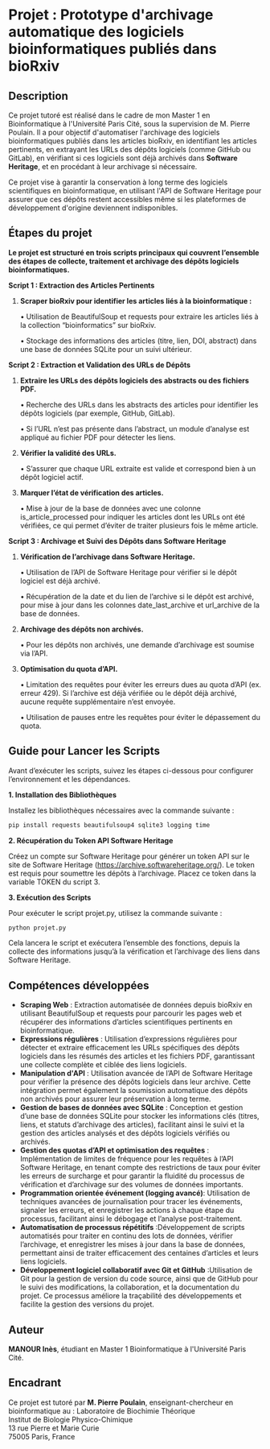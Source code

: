 # **Projet : Prototype d'archivage automatique des logiciels bioinformatiques publiés dans bioRxiv**

## **Description**

Ce projet tutoré est réalisé dans le cadre de mon Master 1 en Bioinformatique à l'Université Paris Cité, sous la supervision de M. Pierre Poulain. Il a pour objectif d'automatiser l'archivage des logiciels bioinformatiques publiés dans les articles bioRxiv, en identifiant les articles pertinents, en extrayant les URLs des dépôts logiciels (comme GitHub ou GitLab), en vérifiant si ces logiciels sont déjà archivés dans **Software Heritage**, et en procédant à leur archivage si nécessaire.

Ce projet vise à garantir la conservation à long terme des logiciels scientifiques en bioinformatique, en utilisant l'API de Software Heritage pour assurer que ces dépôts restent accessibles même si les plateformes de développement d'origine deviennent indisponibles.

## **Étapes du projet**

**Le projet est structuré en trois scripts principaux qui couvrent l’ensemble des étapes de collecte, traitement et archivage des dépôts logiciels bioinformatiques.**

**Script 1 : Extraction des Articles Pertinents**
   
1. **Scraper bioRxiv pour identifier les articles liés à la bioinformatique :**
   
   •	Utilisation de BeautifulSoup et requests pour extraire les articles liés à la collection “bioinformatics” sur bioRxiv.
   
   •	Stockage des informations des articles (titre, lien, DOI, abstract) dans une base de données SQLite pour un suivi ultérieur.

   
**Script 2 : Extraction et Validation des URLs de Dépôts**

1. **Extraire les URLs des dépôts logiciels des abstracts ou des fichiers PDF.**

	•	Recherche des URLs dans les abstracts des articles pour identifier les dépôts logiciels (par exemple, GitHub, GitLab).

	•	Si l’URL n’est pas présente dans l’abstract, un module d’analyse est appliqué au fichier PDF pour détecter les liens.

2. **Vérifier la validité des URLs.**

	•	S’assurer que chaque URL extraite est valide et correspond bien à un dépôt logiciel actif.

3. **Marquer l’état de vérification des articles.**

	•	Mise à jour de la base de données avec une colonne is_article_processed pour indiquer les articles dont les URLs ont été vérifiées, ce qui permet d’éviter de traiter plusieurs fois le même article.



**Script 3 : Archivage et Suivi des Dépôts dans Software Heritage**
   
1. **Vérification de l’archivage dans Software Heritage.**
   
	•	Utilisation de l’API de Software Heritage pour vérifier si le dépôt logiciel est déjà archivé.

	•	Récupération de la date et du lien de l’archive si le dépôt est archivé, pour mise à jour dans les colonnes date_last_archive et url_archive de la base de données.

2. **Archivage des dépôts non archivés.**

	•	Pour les dépôts non archivés, une demande d’archivage est soumise via l’API.

3. **Optimisation du quota d’API.**

	•	Limitation des requêtes pour éviter les erreurs dues au quota d’API (ex. erreur 429). Si l’archive est déjà vérifiée ou le dépôt déjà archivé, aucune requête supplémentaire n’est envoyée.

	•	Utilisation de pauses entre les requêtes pour éviter le dépassement du quota.

## **Guide pour Lancer les Scripts**

Avant d’exécuter les scripts, suivez les étapes ci-dessous pour configurer l’environnement et les dépendances.

**1. Installation des Bibliothèques**

Installez les bibliothèques nécessaires avec la commande suivante : 

```bash
pip install requests beautifulsoup4 sqlite3 logging time
```

**2. Récupération du Token API Software Heritage**

Créez un compte sur Software Heritage pour générer un token API sur le site de Software Heritage (https://archive.softwareheritage.org/). Le token est requis pour soumettre les dépôts à l’archivage. Placez ce token dans la variable TOKEN du script 3.

**3. Exécution des Scripts**

Pour exécuter le script projet.py, utilisez la commande suivante :
  
```bash
python projet.py
```
Cela lancera le script et exécutera l’ensemble des fonctions, depuis la collecte des informations jusqu’à la vérification et l’archivage des liens dans Software Heritage.

## **Compétences développées**
- **Scraping Web** :  Extraction automatisée de données depuis bioRxiv en utilisant BeautifulSoup et requests pour parcourir les pages web et récupérer des informations d’articles scientifiques pertinents en bioinformatique.
- **Expressions régulières** : Utilisation d’expressions régulières pour détecter et extraire efficacement les URLs spécifiques des dépôts logiciels dans les résumés des articles et les fichiers PDF, garantissant une collecte complète et ciblée des liens logiciels.
- **Manipulation d'API** : Utilisation avancée de l’API de Software Heritage pour vérifier la présence des dépôts logiciels dans leur archive. Cette intégration permet également la soumission automatique des dépôts non archivés pour assurer leur préservation à long terme.
- **Gestion de bases de données avec SQLite** : Conception et gestion d’une base de données SQLite pour stocker les informations clés (titres, liens, et statuts d’archivage des articles), facilitant ainsi le suivi et la gestion des articles analysés et des dépôts logiciels vérifiés ou archivés.
- **Gestion des quotas d’API et optimisation des requêtes** : Implémentation de limites de fréquence pour les requêtes à l’API Software Heritage, en tenant compte des restrictions de taux pour éviter les erreurs de surcharge et pour garantir la fluidité du processus de vérification et d’archivage sur des volumes de données importants.
- **Programmation orientée événement (logging avancé)**: Utilisation de techniques avancées de journalisation pour tracer les événements, signaler les erreurs, et enregistrer les actions à chaque étape du processus, facilitant ainsi le débogage et l’analyse post-traitement.
- **Automatisation de processus répétitifs** :Développement de scripts automatisés pour traiter en continu des lots de données, vérifier l’archivage, et enregistrer les mises à jour dans la base de données, permettant ainsi de traiter efficacement des centaines d’articles et leurs liens logiciels.
- **Développement logiciel collaboratif avec Git et GitHub** :Utilisation de Git pour la gestion de version du code source, ainsi que de GitHub pour le suivi des modifications, la collaboration, et la documentation du projet. Ce processus améliore la traçabilité des développements et facilite la gestion des versions du projet.


## **Auteur**
**MANOUR Inès**, étudiant en Master 1 Bioinformatique à l'Université Paris Cité.

## **Encadrant**
Ce projet est tutoré par **M. Pierre Poulain**, enseignant-chercheur en bioinformatique au :   Laboratoire de Biochimie Théorique  
                                                                                                Institut de Biologie Physico-Chimique  
                                                                                                13 rue Pierre et Marie Curie  
                                                                                                75005 Paris, France
